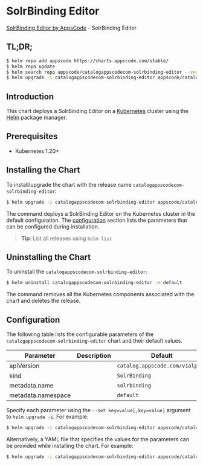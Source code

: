 # SolrBinding Editor

[SolrBinding Editor by AppsCode](https://appscode.com) - SolrBinding Editor

## TL;DR;

```bash
$ helm repo add appscode https://charts.appscode.com/stable/
$ helm repo update
$ helm search repo appscode/catalogappscodecom-solrbinding-editor --version=v0.15.0
$ helm upgrade -i catalogappscodecom-solrbinding-editor appscode/catalogappscodecom-solrbinding-editor -n default --create-namespace --version=v0.15.0
```

## Introduction

This chart deploys a SolrBinding Editor on a [Kubernetes](http://kubernetes.io) cluster using the [Helm](https://helm.sh) package manager.

## Prerequisites

- Kubernetes 1.20+

## Installing the Chart

To install/upgrade the chart with the release name `catalogappscodecom-solrbinding-editor`:

```bash
$ helm upgrade -i catalogappscodecom-solrbinding-editor appscode/catalogappscodecom-solrbinding-editor -n default --create-namespace --version=v0.15.0
```

The command deploys a SolrBinding Editor on the Kubernetes cluster in the default configuration. The [configuration](#configuration) section lists the parameters that can be configured during installation.

> **Tip**: List all releases using `helm list`

## Uninstalling the Chart

To uninstall the `catalogappscodecom-solrbinding-editor`:

```bash
$ helm uninstall catalogappscodecom-solrbinding-editor -n default
```

The command removes all the Kubernetes components associated with the chart and deletes the release.

## Configuration

The following table lists the configurable parameters of the `catalogappscodecom-solrbinding-editor` chart and their default values.

|     Parameter      | Description |                  Default                   |
|--------------------|-------------|--------------------------------------------|
| apiVersion         |             | <code>catalog.appscode.com/v1alpha1</code> |
| kind               |             | <code>SolrBinding</code>                   |
| metadata.name      |             | <code>solrbinding</code>                   |
| metadata.namespace |             | <code>default</code>                       |


Specify each parameter using the `--set key=value[,key=value]` argument to `helm upgrade -i`. For example:

```bash
$ helm upgrade -i catalogappscodecom-solrbinding-editor appscode/catalogappscodecom-solrbinding-editor -n default --create-namespace --version=v0.15.0 --set apiVersion=catalog.appscode.com/v1alpha1
```

Alternatively, a YAML file that specifies the values for the parameters can be provided while
installing the chart. For example:

```bash
$ helm upgrade -i catalogappscodecom-solrbinding-editor appscode/catalogappscodecom-solrbinding-editor -n default --create-namespace --version=v0.15.0 --values values.yaml
```

